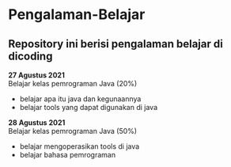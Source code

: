 Pengalaman-Belajar
==
Repository ini berisi pengalaman belajar di dicoding
--

**27 Agustus 2021**  
Belajar kelas pemrograman Java  (20%)
* belajar apa itu java dan kegunaannya
* belajar tools yang dapat digunakan di java

**28 Agustus 2021**  
Belajar kelas pemrograman Java  (50%)
* belajar mengoperasikan tools di java
* belajar bahasa pemrograman


